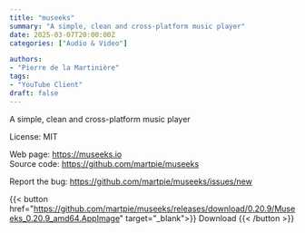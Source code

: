 ```yaml
---
title: "museeks"
summary: "A simple, clean and cross-platform music player"
date: 2025-03-07T20:00:00Z
categories: ["Audio & Video"]

authors:
- "Pierre de la Martinière"
tags: 
- "YouTube Client"
draft: false
---
```


A simple, clean and cross-platform music player

License: MIT

Web page: <https://museeks.io>  
Source code: <https://github.com/martpie/museeks>

Report the bug: <https://github.com/martpie/museeks/issues/new>  

{{< button href="https://github.com/martpie/museeks/releases/download/0.20.9/Museeks_0.20.9_amd64.AppImage" target="_blank">}}
Download
{{< /button >}}